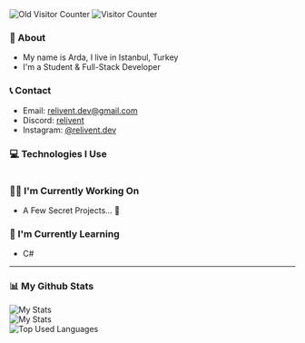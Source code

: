 <div>
  <img src="https://komarev.com/ghpvc/?username=reliventt&color=70a5fd&style=for-the-badge" alt="Old Visitor Counter">
  <img src="https://komarev.com/ghpvc/?username=relivent&color=70a5fd&style=for-the-badge" alt="Visitor Counter">
</div>

### 📝 About
- My name is Arda, I live in Istanbul, Turkey
- I'm a Student & Full-Stack Developer

### 📞 Contact
- Email: [relivent.dev@gmail.com](mailto:relivent.dev@gmail.com)
- Discord: [relivent](https://discord.com/users/808656625766236220)
- Instagram: [@relivent.dev](https://www.instagram.com/relivent.dev/)

### 💻 Technologies I Use
<img src="https://skillicons.dev/icons?i=javascript,typescript,nextjs,react,express,nodejs,electron,webpack,html,css,sass,mongo,cloudflare,vscode" title=""/>

### 👨‍💻 I'm Currently Working On
- A Few Secret Projects... 🤫

### 🔭 I'm Currently Learning
- C#

<hr>

### 📊 My Github Stats
<div>
  <img src="https://streak-stats.demolab.com?user=relivent&theme=tokyonight&hide_border=true&border_radius=8&date_format=M%20j%5B%2C%20Y%5D&mode=weekly&background=161B22" alt="My Stats"/><br>
  <img src="https://github-readme-stats.vercel.app/api?username=relivent&show_icons=true&theme=tokyonight&hide_border=true&border_radius=8&bg_color=161B22" alt="My Stats"/><br>
  <img src="https://github-readme-stats.vercel.app/api/top-langs/?username=relivent&layout=donut-vertical&theme=tokyonight&hide_border=true&langs_count=10&bg_color=161B22" alt="Top Used Languages"/>
</div>

